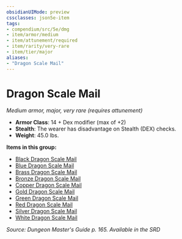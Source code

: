 ```yaml
---
obsidianUIMode: preview
cssclasses: json5e-item
tags:
- compendium/src/5e/dmg
- item/armor/medium
- item/attunement/required
- item/rarity/very-rare
- item/tier/major
aliases: 
- "Dragon Scale Mail"
---
```

# Dragon Scale Mail
*Medium armor, major, very rare (requires attunement)*  

- **Armor Class**: 14 + Dex modifier (max of +2)
- **Stealth**: The wearer has disadvantage on Stealth (DEX) checks.
- **Weight**: 45.0 lbs.

**Items in this group:**

- [Black Dragon Scale Mail](2-Mechanics/CLI/items/black-dragon-scale-mail.md)
- [Blue Dragon Scale Mail](2-Mechanics/CLI/items/blue-dragon-scale-mail.md)
- [Brass Dragon Scale Mail](2-Mechanics/CLI/items/brass-dragon-scale-mail.md)
- [Bronze Dragon Scale Mail](2-Mechanics/CLI/items/bronze-dragon-scale-mail.md)
- [Copper Dragon Scale Mail](2-Mechanics/CLI/items/copper-dragon-scale-mail.md)
- [Gold Dragon Scale Mail](2-Mechanics/CLI/items/gold-dragon-scale-mail.md)
- [Green Dragon Scale Mail](2-Mechanics/CLI/items/green-dragon-scale-mail.md)
- [Red Dragon Scale Mail](2-Mechanics/CLI/items/red-dragon-scale-mail.md)
- [Silver Dragon Scale Mail](2-Mechanics/CLI/items/silver-dragon-scale-mail.md)
- [White Dragon Scale Mail](2-Mechanics/CLI/items/white-dragon-scale-mail.md)

*Source: Dungeon Master's Guide p. 165. Available in the <span title='Systems Reference Document (5.1)'>SRD</span>*